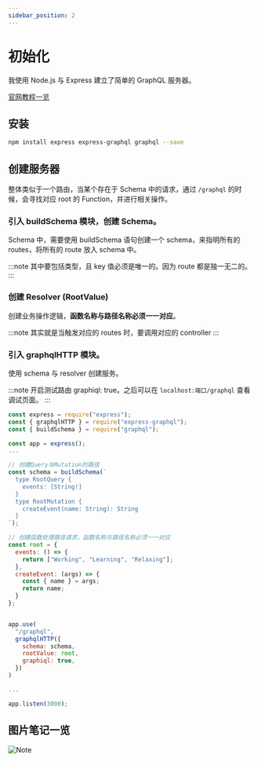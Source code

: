 ```yaml
---
sidebar_position: 2
---
```


# 初始化

我使用 Node.js 与 Express 建立了简单的 GraphQL 服务器。

[官网教程一览](https://graphql.org/graphql-js/running-an-express-graphql-server/)

## 安装

```bash title="install"
npm install express express-graphql graphql --save
```

## 创建服务器

整体类似于一个路由，当某个存在于 Schema 中的请求，通过 `/graphql` 的时候，会寻找对应 root 的 Function，并进行相关操作。

### 引入 buildSchema 模块，创建 Schema。

Schema 中，需要使用 buildSchema 语句创建一个 schema，来指明所有的 routes，将所有的 route 放入 schema 中。

:::note
其中要包括类型，且 key 值必须是唯一的。因为 route 都是独一无二的。
:::

### 创建 Resolver (RootValue)

创建业务操作逻辑，**函数名称与路径名称必须一一对应**。

:::note
其实就是当触发对应的 routes 时，要调用对应的 controller
:::

### 引入 graphqlHTTP 模块。

使用 schema 与 resolver 创建服务。

:::note
开启测试路由 graphiql: true。之后可以在 `localhost:端口/graphql` 查看调试页面。
:::

```js title="App.js"
const express = require("express");
const { graphqlHTTP } = require("express-graphql");
const { buildSchema } = require("graphql");

const app = express();
...

// 创建Query与Mutation的路径
const schema = buildSchema(`
  type RootQuery {
    events: [String!]
  }
  type RootMutation {
    createEvent(name: String): String
  }
`);

// 创建函数处理路径请求，函数名称与路径名称必须一一对应
const root = {
  events: () => {
    return ["Working", "Learning", "Relaxing"];
  },
  createEvent: (args) => {
    const { name } = args;
    return name;
  }
};


app.use(
  "/graphql",
  graphqlHTTP({
    schema: schema,
    rootValue: root,
    graphiql: true,
  })
)

...

app.listen(3000);

```

## 图片笔记一览

![Note](./images/graphql-note.jpg)
